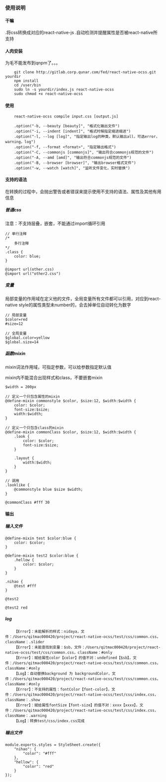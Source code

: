 ### 使用说明

#### 干嘛

.将css转换成对应的react-native-js
.自动检测并提醒属性是否被react-native所支持

#### 人肉安装

为毛不能发布到qnpm了。。。

```
    git clone http://gitlab.corp.qunar.com/fed/react-native-ocss.git yourdir
    npm install
    cd /user/bin
    sudo ln -s yourdir/index.js react-native-ocss
    sudo chmod +x react-native-ocss
```


#### 使用

```
    react-native-ocss compile input.css [output.js]

    .option("-b, --beauty [beauty]", "格式化输出文件")
    .option("-i, --indent [indent]", "格式时候指定缩进缩进")
    .option("-l, --log [log]", "指定输出log的种类，默认输出all，可选error，warning，log")
    .option("-f, --format <format>", "指定输出格式")
    .option("-C, --commonjs [commonjs]", "输出符合commonjs规范的文件")
    .option("-A, --amd [amd]", "输出符合commonjs规范的文件")
    .option("-B, --browser [browser]", "输出browser格式文件")
    .option("-w, --watch [watch]", "监听文件变化，实时替换")
```


#### 支持的语法

在转换的过程中，会抛出警告或者错误来提示使用不支持的语法、属性及其他有用信息


##### 普通css

注意：不支持层叠，嵌套，不能通过import循环引用

```
// 单行注释
/*
    多行注释
*/
.class {
    color: blue;
}

@import url(other.css)
@import url("other2.css")

```

##### 变量

局部变量的作用域在定义他的文件，全局变量所有文件都可以引用，对应到react-native style的属性类型未number的，会去掉单位自动转化为数字

```
// 局部变量
$color=red
#size=12

// 全局变量
$global.color=yellow
$global.size=14

```

##### 函数mixin

mixin词法作用域，可指定参数，可以给参数指定默认值

mixin内不能混合出现样式和class，不要嵌套mixin

```
$width = 200px

// 定义一个只包含属性的mixin
@define-mixin commonstyle $color, $size:12, $width:$width {
    color: $color;
    font-size:$size;
    width:$width;
}

// 定义一个只包含class的mixin
@define-mixin commonClass $color, $size:12, $width:$width {
    .look {
        color: $color;
        font-size:$size;
    }

    .layout {
        width:$width;
    }
}

// 调用
.looklike {
    @commonstyle blue $size $width;
}

@commonClass #fff 30

```

#### 输出

##### 输入文件

```
@define-mixin test $color:blue {
    color: $color;
}

@define-mixin test2 $color:blue {
    .hellow {
        color: $color;
    }
}

.nihao {
    @test #fff
}

@test2

@test2 red
```
##### log

```
    【Error】：未能解析的样式：nidaya，文件：/Users/qitmac000420/project/react-native-ocss/test/css/common.css，className：.slider
    【Error】：未能查找到变量：$sb，文件：/Users/qitmac000420/project/react-native-ocss/test/css/common.css，className：#only
    【Error】：赋给属性color【color】的值不对：undefined【$sb】，文件：/Users/qitmac000420/project/react-native-ocss/test/css/common.css，className：#only
    【Log】：自动替换background 为 backgroundColor，文件：/Users/qitmac000420/project/react-native-ocss/test/css/common.css，className：#only
    【Error】：不支持的属性：fontColor【font-color】，文件：/Users/qitmac000420/project/react-native-ocss/test/css/index.css，className：.show
    【Error】：赋给属性fontSize【font-size】的值不对：xxxx【xxxx】，文件：/Users/qitmac000420/project/react-native-ocss/test/css/index.css，className：.warning
    【Log】：转换test/css/index.css完成

```

##### 输出文件

```
module.exports.styles = StyleSheet.create({
    "nihao": {
        "color": "#fff"
    },
    "hellow": {
        "color": "red"
    }
});
```